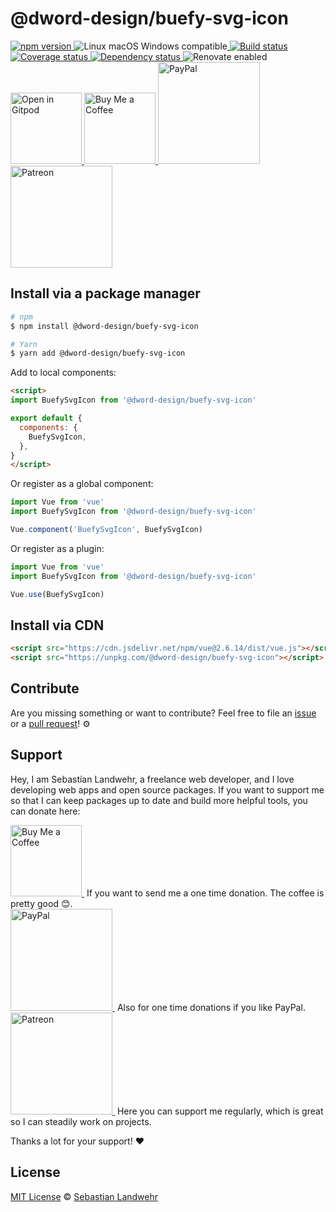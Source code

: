 <!-- TITLE/ -->
# @dword-design/buefy-svg-icon
<!-- /TITLE -->

<!-- BADGES/ -->
  <p>
    <a href="https://npmjs.org/package/@dword-design/buefy-svg-icon">
      <img
        src="https://img.shields.io/npm/v/@dword-design/buefy-svg-icon.svg"
        alt="npm version"
      >
    </a><img src="https://img.shields.io/badge/os-linux%20%7C%C2%A0macos%20%7C%C2%A0windows-blue" alt="Linux macOS Windows compatible"><a href="https://github.com/dword-design/buefy-svg-icon/actions">
      <img
        src="https://github.com/dword-design/buefy-svg-icon/workflows/build/badge.svg"
        alt="Build status"
      >
    </a><a href="https://codecov.io/gh/dword-design/buefy-svg-icon">
      <img
        src="https://codecov.io/gh/dword-design/buefy-svg-icon/branch/master/graph/badge.svg"
        alt="Coverage status"
      >
    </a><a href="https://david-dm.org/dword-design/buefy-svg-icon">
      <img src="https://img.shields.io/david/dword-design/buefy-svg-icon" alt="Dependency status">
    </a><img src="https://img.shields.io/badge/renovate-enabled-brightgreen" alt="Renovate enabled"><br/><a href="https://gitpod.io/#https://github.com/dword-design/buefy-svg-icon">
      <img
        src="https://gitpod.io/button/open-in-gitpod.svg"
        alt="Open in Gitpod"
        width="114"
      >
    </a><a href="https://www.buymeacoffee.com/dword">
      <img
        src="https://www.buymeacoffee.com/assets/img/guidelines/download-assets-sm-2.svg"
        alt="Buy Me a Coffee"
        width="114"
      >
    </a><a href="https://paypal.me/SebastianLandwehr">
      <img
        src="https://sebastianlandwehr.com/images/paypal.svg"
        alt="PayPal"
        width="163"
      >
    </a><a href="https://www.patreon.com/dworddesign">
      <img
        src="https://sebastianlandwehr.com/images/patreon.svg"
        alt="Patreon"
        width="163"
      >
    </a>
</p>
<!-- /BADGES -->

<!-- DESCRIPTION/ -->

<!-- /DESCRIPTION -->

<!-- INSTALL/ -->
## Install via a package manager

```bash
# npm
$ npm install @dword-design/buefy-svg-icon

# Yarn
$ yarn add @dword-design/buefy-svg-icon
```

Add to local components:

```html
<script>
import BuefySvgIcon from '@dword-design/buefy-svg-icon'

export default {
  components: {
    BuefySvgIcon,
  },
}
</script>
```

Or register as a global component:

```js
import Vue from 'vue'
import BuefySvgIcon from '@dword-design/buefy-svg-icon'

Vue.component('BuefySvgIcon', BuefySvgIcon)
```

Or register as a plugin:

```js
import Vue from 'vue'
import BuefySvgIcon from '@dword-design/buefy-svg-icon'

Vue.use(BuefySvgIcon)
```

## Install via CDN

```html
<script src="https://cdn.jsdelivr.net/npm/vue@2.6.14/dist/vue.js"></script>
<script src="https://unpkg.com/@dword-design/buefy-svg-icon"></script>
```
<!-- /INSTALL -->

<!-- LICENSE/ -->
## Contribute

Are you missing something or want to contribute? Feel free to file an [issue](https://github.com/dword-design/buefy-svg-icon/issues) or a [pull request](https://github.com/dword-design/buefy-svg-icon/pulls)! ⚙️

## Support

Hey, I am Sebastian Landwehr, a freelance web developer, and I love developing web apps and open source packages. If you want to support me so that I can keep packages up to date and build more helpful tools, you can donate here:

<p>
  <a href="https://www.buymeacoffee.com/dword">
    <img
      src="https://www.buymeacoffee.com/assets/img/guidelines/download-assets-sm-2.svg"
      alt="Buy Me a Coffee"
      width="114"
    >
  </a>&nbsp;If you want to send me a one time donation. The coffee is pretty good 😊.<br/>
  <a href="https://paypal.me/SebastianLandwehr">
    <img
      src="https://sebastianlandwehr.com/images/paypal.svg"
      alt="PayPal"
      width="163"
    >
  </a>&nbsp;Also for one time donations if you like PayPal.<br/>
  <a href="https://www.patreon.com/dworddesign">
    <img
      src="https://sebastianlandwehr.com/images/patreon.svg"
      alt="Patreon"
      width="163"
    >
  </a>&nbsp;Here you can support me regularly, which is great so I can steadily work on projects.
</p>

Thanks a lot for your support! ❤️

## License

[MIT License](https://opensource.org/licenses/MIT) © [Sebastian Landwehr](https://sebastianlandwehr.com)
<!-- /LICENSE -->
